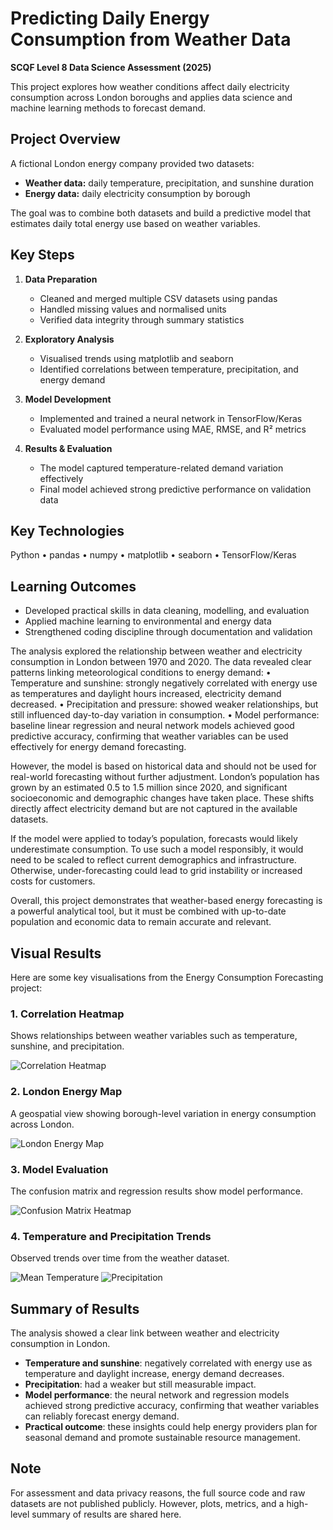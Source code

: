# Predicting Daily Energy Consumption from Weather Data
**SCQF Level 8 Data Science Assessment (2025)**

This project explores how weather conditions affect daily electricity consumption across London boroughs and applies data science and machine learning methods to forecast demand.

## Project Overview
A fictional London energy company provided two datasets:
- **Weather data:** daily temperature, precipitation, and sunshine duration
- **Energy data:** daily electricity consumption by borough

The goal was to combine both datasets and build a predictive model that estimates daily total energy use based on weather variables.

## Key Steps
1. **Data Preparation**
   - Cleaned and merged multiple CSV datasets using pandas
   - Handled missing values and normalised units
   - Verified data integrity through summary statistics

2. **Exploratory Analysis**
   - Visualised trends using matplotlib and seaborn
   - Identified correlations between temperature, precipitation, and energy demand

3. **Model Development**
   - Implemented and trained a neural network in TensorFlow/Keras
   - Evaluated model performance using MAE, RMSE, and R² metrics

4. **Results & Evaluation**
   - The model captured temperature-related demand variation effectively
   - Final model achieved strong predictive performance on validation data

## Key Technologies
Python • pandas • numpy • matplotlib • seaborn • TensorFlow/Keras

## Learning Outcomes
- Developed practical skills in data cleaning, modelling, and evaluation
- Applied machine learning to environmental and energy data
- Strengthened coding discipline through documentation and validation

The analysis explored the relationship between weather and electricity consumption in London between 1970 and 2020. The data revealed clear patterns linking meteorological conditions to energy demand:
	•	Temperature and sunshine: strongly negatively correlated with energy use as temperatures and daylight hours increased, electricity demand decreased.
	•	Precipitation and pressure: showed weaker relationships, but still influenced day-to-day variation in consumption.
	•	Model performance: baseline linear regression and neural network models achieved good predictive accuracy, confirming that weather variables can be used effectively for energy demand forecasting.

However, the model is based on historical data and should not be used for real-world forecasting without further adjustment.
London’s population has grown by an estimated 0.5 to 1.5 million since 2020, and significant socioeconomic and demographic changes have taken place. These shifts directly affect electricity demand but are not captured in the available datasets.

If the model were applied to today’s population, forecasts would likely underestimate consumption. To use such a model responsibly, it would need to be scaled to reflect current demographics and infrastructure. Otherwise, under-forecasting could lead to grid instability or increased costs for customers.

Overall, this project demonstrates that weather-based energy forecasting is a powerful analytical tool, but it must be combined with up-to-date population and economic data to remain accurate and relevant.


## Visual Results

Here are some key visualisations from the Energy Consumption Forecasting project:

### 1. Correlation Heatmap
Shows relationships between weather variables such as temperature, sunshine, and precipitation.

![Correlation Heatmap](images/correlation_heatmap.png)

### 2. London Energy Map
A geospatial view showing borough-level variation in energy consumption across London.

![London Energy Map](images/london_energy_map.jpeg)

### 3. Model Evaluation
The confusion matrix and regression results show model performance.

![Confusion Matrix Heatmap](images/confusion_matrix_heatmap.png)

### 4. Temperature and Precipitation Trends
Observed trends over time from the weather dataset.

![Mean Temperature](images/Mean%20Temperature.png)
![Precipitation](images/Precipitation.png)

## Summary of Results

The analysis showed a clear link between weather and electricity consumption in London.
- **Temperature and sunshine**: negatively correlated with energy use as temperature and daylight increase, energy demand decreases.
- **Precipitation**: had a weaker but still measurable impact.
- **Model performance**: the neural network and regression models achieved strong predictive accuracy, confirming that weather variables can reliably forecast energy demand.
- **Practical outcome**: these insights could help energy providers plan for seasonal demand and promote sustainable resource management.

## Note
For assessment and data privacy reasons, the full source code and raw datasets are not published publicly. However, plots, metrics, and a high-level summary of results are shared here.
